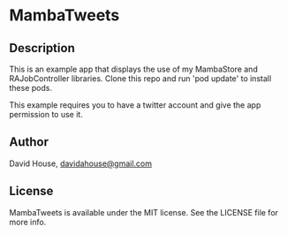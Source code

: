 # MambaTweets

## Description

This is an example app that displays the use of my MambaStore and RAJobController libraries. Clone this 
repo and run 'pod update' to install these pods.

This example requires you to have a twitter account and give the app permission to use it.

## Author

David House, davidahouse@gmail.com

## License

MambaTweets is available under the MIT license. See the LICENSE file for more info.


